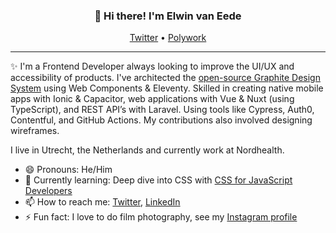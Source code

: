 <h3 align="center">👋 Hi there! I'm Elwin van Eede</h3>
<p align="center">
  <a href="https://twitter.com/elwinvaneede">Twitter</a> •
  <a href="https://www.polywork.com/elwinvaneede">Polywork</a>
</p>

---
✨ I'm a Frontend Developer always looking to improve the UI/UX and accessibility of products. I've architected the [open-source Graphite Design System](https://github.com/paqtcom/graphite-design-system) using Web Components & Eleventy. Skilled in creating native mobile apps with Ionic & Capacitor, web applications with Vue & Nuxt (using TypeScript), and REST API’s with Laravel. Using tools like Cypress, Auth0, Contentful, and GitHub Actions. My contributions also involved designing wireframes.

I live in Utrecht, the Netherlands and currently work at Nordhealth.

- 😄 Pronouns: He/Him
- 🌱 Currently learning: Deep dive into CSS with [CSS for JavaScript Developers](https://css-for-js.com/)
- 📫 How to reach me: [Twitter](https://twitter.com/elwinvaneede), [LinkedIn](https://www.linkedin.com/in/elwinvaneede/)
- ⚡ Fun fact: I love to do film photography, see my [Instagram profile](https://www.instagram.com/elwinvaneede/)
